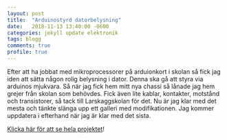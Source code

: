 ```yaml
---
layout: post
title:  "Arduinostyrd datorbelysning"
date:   2018-11-13 13:40:00 -0600
categories: jekyll update elektronik
tags: blogg
comments: true
profile: true
---
```

Efter att ha jobbat med mikroprocessorer på arduionkort i skolan så fick jag iden att sätta någon rolig belysning i dator. Denna ska gå att styra via arduinos mjukvara. Så när jag fick hem mitt nya chassi så lånade jag hem grejer från skolan som behövdes. Fick även lite kablar, kontakter, motstånd och transistorer, så tack till Larskaggskolan för det. Nu är jag klar med det mesta och tänkte slänga upp ett galleri med modifikationen. Jag kommer uppdatera i efterhand när jag är klar med det sista.

[Klicka här för att se hela projektet]!

[Klicka här för att se hela projektet]: https://www.sweclockers.com/galleri/13007-arduinostyrd-datorbelysning

